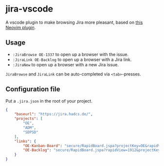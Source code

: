 jira-vscode
===========

A vscode plugin to make browsing Jira more pleasant,
based on [this Neovim plugin](https://github.com/walialu/jira.nvim).

## Usage

 - `:JiraBrowse OE-1337` to open up a browser with the issue.
 - `:JiraLink OE-Backlog` to open up a browser with a Jira link.
 - `:JiraNew` to open up a browser with a new Jira issue.

`JiraBrowse` and `JiraLink` can be auto-completed via `<tab>`-presses.

## Configuration file

Put a `.jira.json` in the root of your project.

```json
{
	"baseurl": "https://jira.hadcs.de/",
	"projects": [
		"OE",
		"ADM",
		"SDPSD"
	],
	"links": {
		"OE-Kanban-Board": "secure/RapidBoard.jspa?projectKey=OE&rapidView=1912",
		"OE-Backlog": "secure/RapidBoard.jspa?rapidView=1912&projectKey=OE&view=planning.nodetail&issueLimit=100"
	}
}
```

